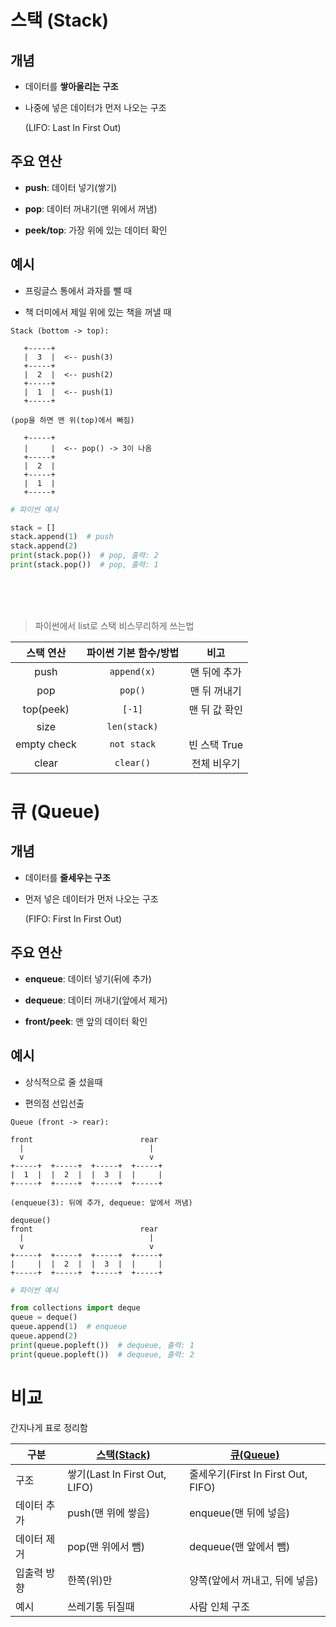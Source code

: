 # 스택 (Stack)
## 개념
- 데이터를 **쌓아올리는 구조**
- 나중에 넣은 데이터가 먼저 나오는 구조

  (LIFO: Last In First Out)
## 주요 연산
- **push**: 데이터 넣기(쌓기)

- **pop**: 데이터 꺼내기(맨 위에서 꺼냄)

- **peek/top**: 가장 위에 있는 데이터 확인
## 예시
- 프링글스 통에서 과자를 뺄 때

- 책 더미에서 제일 위에 있는 책을 꺼낼 때

```
Stack (bottom -> top):

   +-----+
   |  3  |  <-- push(3)
   +-----+
   |  2  |  <-- push(2)
   +-----+
   |  1  |  <-- push(1)
   +-----+

(pop을 하면 맨 위(top)에서 빠짐)

   +-----+
   |     |  <-- pop() -> 3이 나옴
   +-----+
   |  2  |
   +-----+
   |  1  |
   +-----+
```


```py
# 파이썬 예시

stack = []
stack.append(1)  # push
stack.append(2)
print(stack.pop())  # pop, 출력: 2
print(stack.pop())  # pop, 출력: 1
```
<br><br><br>

> 파이썬에서 list로 스택 비스무리하게 쓰는법

|    스택 연산    | 파이썬 기본 함수/방법 |     비고    |
| :---------: | :----------: | :-------: |
|     push    |  `append(x)` |  맨 뒤에 추가  |
|     pop     |    `pop()`   |  맨 뒤 꺼내기  |
|  top(peek)  |    `[-1]`    |  맨 뒤 값 확인 |
|     size    | `len(stack)` |           |
| empty check |  `not stack` | 빈 스택 True |
|    clear    |   `clear()`  |   전체 비우기  |


# 큐 (Queue)
## 개념
- 데이터를 **줄세우는 구조**
- 먼저 넣은 데이터가 먼저 나오는 구조

  (FIFO: First In First Out)
## 주요 연산
- **enqueue**: 데이터 넣기(뒤에 추가)

- **dequeue**: 데이터 꺼내기(앞에서 제거)

- **front/peek**: 맨 앞의 데이터 확인
## 예시
- 상식적으로 줄 섰을때

- 편의점 선입선출

```
Queue (front -> rear):

front                        rear
  |                            |
  v                            v
+-----+  +-----+  +-----+  +-----+
|  1  |  |  2  |  |  3  |  |     |
+-----+  +-----+  +-----+  +-----+

(enqueue(3): 뒤에 추가, dequeue: 앞에서 꺼냄)

dequeue()
front                        rear
  |                            |
  v                            v
+-----+  +-----+  +-----+  +-----+
|     |  |  2  |  |  3  |  |     |
+-----+  +-----+  +-----+  +-----+
```


```py
# 파이썬 예시

from collections import deque
queue = deque()
queue.append(1)  # enqueue
queue.append(2)
print(queue.popleft())  # dequeue, 출력: 1
print(queue.popleft())  # dequeue, 출력: 2
```

# 비교

간지나게 표로 정리함

| 구분          | [스택(Stack)](#스택-stack)                  | [큐(Queue)](#큐-queue)                       |
|---------------|------------------------------|---------------------------------|
| 구조          | 쌓기(Last In First Out, LIFO)| 줄세우기(First In First Out, FIFO)|
| 데이터 추가   | push(맨 위에 쌓음)           | enqueue(맨 뒤에 넣음)           |
| 데이터 제거   | pop(맨 위에서 뺌)            | dequeue(맨 앞에서 뺌)           |
| 입출력 방향   | 한쪽(위)만                   | 양쪽(앞에서 꺼내고, 뒤에 넣음)   |
| 예시   | 쓰레기통 뒤질때 | 사람 인체 구조        |
